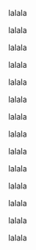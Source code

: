 

lalala

lalala

lalala

lalala

lalala

lalala

lalala

lalala

lalala

lalala

lalala

lalala

lalala

lalala

